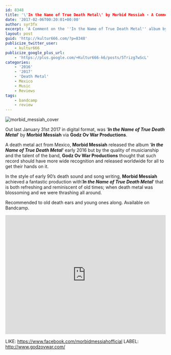 ```yaml
---
id: 8348
title: '\'In the Name of True Death Metal\' by Morbid Messiah - A Comment'
date: '2017-02-06T00:20:01+00:00'
author: syr3fx
excerpt: 'A Comment on the ''In the Name of True Death Metal'' album by Morbid Messiah (2016/2017).'
layout: post
guid: 'http://kultur666.com/?p=8348'
publicize_twitter_user:
    - kultur666
publicize_google_plus_url:
    - 'https://plus.google.com/+Kultur666-k6/posts/5Trizg7wScL'
categories:
    - '2016'
    - '2017'
    - 'Death Metal'
    - Mexico
    - Music
    - Reviews
tags:
    - bandcamp
    - review
---
```


![morbid_messiah_cover](http://localhost:8080/wp-content/uploads/2017/02/morbid_messiah_cover.jpg)

Out last January 31st 2017 in digital format, was ‘***In the Name of True Death Metal***‘ by **Morbid Messiah** via **Godz Ov War Productions**.

A death metal act from Mexico, **Morbid Messiah** released the album ‘***In the Name of True Death Metal***‘ early 2016 but by the quality of musicianship and the talent of the band, **Godz Ov War Productions** thought that such record should have more wide recognition and released worldwide for all to get their hands on it.

In the style of early 90’s death sound and song writing, **Morbid Messiah** achieved a fantastic production with’***In the Name of True Death Metal***‘ that is both refreshing and reminiscent of old times; when death metal was blossoming and we were thrashing all around.

Recommended to old death ears and young ones along. Available on Bandcamp.

<iframe style="border: 0; width: 100%; height: 373px;" src="https://bandcamp.com/EmbeddedPlayer/album=1799143722/size=large/bgcol=333333/linkcol=e99708/tracklist=false/transparent=true/" seamless></iframe>

LIKE: <https://www.facebook.com/morbidmessiahofficial>
LABEL: <http://www.godzovwar.com/>